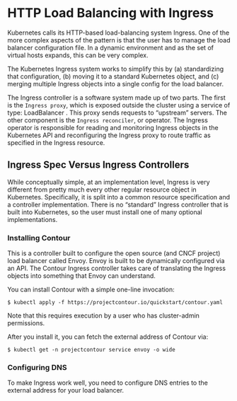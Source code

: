 # HTTP Load Balancing with Ingress

Kubernetes calls its HTTP-based load-balancing system Ingress. One of the more complex aspects of the pattern is that the user has to manage the load balancer configuration file. In a dynamic environment and as the set of virtual
hosts expands, this can be very complex.

The Kubernetes Ingress system works to simplify this by (a) standardizing that configuration, (b) moving it to a standard
Kubernetes object, and (c) merging multiple Ingress objects into a single config for the load balancer.

The Ingress controller is a software system made up of two parts. The first is the `Ingress proxy`, which is exposed outside the cluster using a service of type: LoadBalancer . This proxy sends requests to “upstream” servers. The other
component is the `Ingress reconciler`, or operator. The Ingress operator is responsible for reading and monitoring Ingress objects in the Kubernetes API and reconfiguring
the Ingress proxy to route traffic as specified in the Ingress resource.

## Ingress Spec Versus Ingress Controllers

While conceptually simple, at an implementation level, Ingress is very different from pretty much every other regular resource object in Kubernetes. Specifically, it is split into a common resource specification and a controller implementation. There is no “standard” Ingress controller that is built into Kubernetes, so the user must install one
of many optional implementations.

### Installing Contour

This is a controller built to configure the open source (and CNCF project) load balancer called Envoy. Envoy is built to be dynamically configured via an API. The Contour Ingress controller takes care of translating the Ingress objects into something that Envoy can understand.

You can install Contour with a simple one-line invocation:
```
$ kubectl apply -f https://projectcontour.io/quickstart/contour.yaml
```
Note that this requires execution by a user who has cluster-admin permissions.

After you install it, you can fetch the external address of Contour via:
```
$ kubectl get -n projectcontour service envoy -o wide
```

### Configuring DNS

To make Ingress work well, you need to configure DNS entries to the external address for your load balancer.